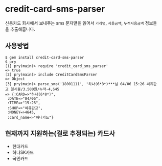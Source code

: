# credit-card-sms-parser
신용카드 회사에서 보내주는 sms 문자열을 읽어서 `가게명`, `사용금액`, `누적사용금액` 정보들을 추출해줍니다.

## 사용방법
```
$ gem install credit-card-sms-parser
$ pry
[1] pry(main)> require 'credit_card_sms_parser'
=> true
[2] pry(main)> include CreditCardSmsParser
=> Object
[3] pry(main)> parse_sms('18001111', '하나(6*8*)***님 04/06 15:26 씨유판교 일시불/3,500원/누적-4,645
=> {:CARD=>"하나(6*8*)",
 :DATE=>"04/06",
 :TIME=>"15:26",
 :SHOP=>"씨유판교",
 :MONEY=>4645,
 :card_name=>"하나카드"}
```

## 현재까지 지원하는(걸로 추정되는) 카드사
* 현대카드
* 하나SK카드
* 국민카드

